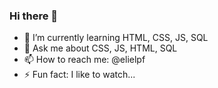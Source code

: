 ### Hi there 👋

- 🌱 I’m currently learning HTML, CSS, JS, SQL
- 💬 Ask me about CSS, JS, HTML, SQL
- 📫 How to reach me: @elielpf
- ⚡ Fun fact: I like to watch...
